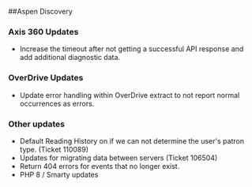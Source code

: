 ##Aspen Discovery

### Axis 360 Updates
- Increase the timeout after not getting a successful API response and add additional diagnostic data. 

### OverDrive Updates
- Update error handling within OverDrive extract to not report normal occurrences as errors.

### Other updates
- Default Reading History on if we can not determine the user's patron type. (Ticket 110089)
- Updates for migrating data between servers (Ticket 106504)
- Return 404 errors for events that no longer exist.
- PHP 8 / Smarty updates